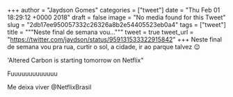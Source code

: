 
+++
author = "Jaydson Gomes"
categories = ["tweet"]
date = "Thu Feb 01 18:29:12 +0000 2018"
draft = false
image = "No media found for this Tweet"
slug = "2db17ee950057332c26326a8b2e54405523eb0a4"
tags = ["tweet"]
title = """Neste final de semana vou..."""
tweet = true
tweet_url = "https://twitter.com/jaydson/status/959131533322915842"
+++
Neste final de semana vou pra rua, curtir o sol, a cidade, ir ao parque talvez 😌

'Altered Carbon is starting tomorrow on Netflix"

Fuuuuuuuuuuuuu

Me deixa viver @NetflixBrasil
